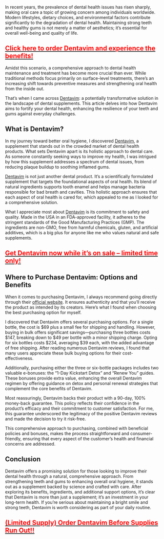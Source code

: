 <p>In recent years, the prevalence of dental health issues has risen sharply, making oral care a topic of growing concern among individuals worldwide. Modern lifestyles, dietary choices, and environmental factors contribute significantly to the degradation of dental health. Maintaining strong teeth and healthy gums is not merely a matter of aesthetics; it&rsquo;s essential for overall well-being and quality of life.</p>
<h2 style="text-align: left;"><strong><a href="https://sale365day.com/get-dentavim" target="_blank" rel="sponsored noopener"><span style="color: red;">Click here to order Dentavim and experience the benefits!</span></a></strong></h2>
<p>Amidst this scenario, a comprehensive approach to dental health maintenance and treatment has become more crucial than ever. While traditional methods focus primarily on surface-level treatments, there&rsquo;s an increasing shift towards preventive measures and strengthening oral health from the inside out. </p>
<p>That&rsquo;s when I came across <a href="https://groups.google.com/g/dentavim-review/c/E9WHFJYEFug" target="_blank" rel="noopener noreferrer">Dentavim</a>: a potentially transformative solution in the landscape of dental supplements. This article delves into how Dentavim aims to fortify your dental health, enhancing the resilience of your teeth and gums against everyday challenges.</p>
<h2><strong>What is Dentavim?</strong><span style="white-space: nowrap;"><br /></span></h2>
<p>In my journey toward better oral hygiene, I discovered <a href="https://groups.google.com/g/dentavim-review/c/RSFHLrEbeKc">Dentavim</a>, a supplement that stands out in the crowded market of dental health products. What sets Dentavim apart is its holistic approach to dental care. As someone constantly seeking ways to improve my health, I was intrigued by how this supplement addresses a spectrum of dental issues, from reducing plaque buildup to soothing inflamed gums.</p>
<p><a href="https://groups.google.com/g/dentavim-review">Dentavim</a> is not just another dental product. It&rsquo;s a scientifically formulated supplement that targets the foundational aspects of oral health. Its blend of natural ingredients supports tooth enamel and helps manage bacteria responsible for bad breath and cavities. This holistic approach ensures that each aspect of oral health is cared for, which appealed to me as I looked for a comprehensive solution.</p>
<p>What I appreciate most about <a href="https://dentavim-reviews-website.jimdosite.com/">Dentavim</a> is its commitment to safety and quality. Made in the USA in an FDA-approved facility, it adheres to the stringent standards of the Good Manufacturing Practices (GMP). The ingredients are non-GMO, free from harmful chemicals, gluten, and artificial additives, which is a big plus for anyone like me who values natural and safe supplements.</p>
<h2 style="text-align: left;"><strong><a href="https://sale365day.com/get-dentavim" target="_blank" rel="sponsored noopener"><span style="color: red;">Get Dentavim now while it&rsquo;s on sale &ndash; limited time only!</span></a></strong></h2>
<h2><strong>Where to Purchase Dentavim: Options and Benefits</strong></h2>
<p>When it comes to purchasing Dentavim, I always recommend going directly through their <a href="https://fitcocares.org/dentavim" target="_blank" rel="sponsored noopener">official website</a>. It ensures authenticity and that you&rsquo;ll receive the product as intended by its creators. Here&rsquo;s what I found when choosing the best purchasing option for myself.</p>
<p>I discovered that Dentavim offers several purchasing options. For a single bottle, the cost is $69 plus a small fee for shipping and handling. However, buying in bulk offers significant savings&mdash;purchasing three bottles costs $147, breaking down to $49 per bottle with a minor shipping charge. Opting for six bottles costs $234, averaging $39 each, with the added advantage of free shipping. After reading numerous Dentavim reviews, I found that many users appreciate these bulk buying options for their cost-effectiveness.</p>
<p>Additionally, purchasing either the three or six-bottle packages includes two valuable e-bonuses: the &ldquo;1-Day Kickstart Detox&rdquo; and &ldquo;Renew You&rdquo; guides. These bonuses provide extra value, enhancing the overall Dentavim regimen by offering guidance on detox and personal renewal strategies that complement the core benefits of Dentavim.</p>
<p>Most reassuringly, Dentavim backs their product with a 90-day, 100% money-back guarantee. This policy reflects their confidence in the product&rsquo;s efficacy and their commitment to customer satisfaction. For me, this guarantee underscored the legitimacy of the positive Dentavim reviews and made the decision to try it risk-free.</p>
<p>This comprehensive approach to purchasing, combined with beneficial policies and bonuses, makes the process straightforward and consumer-friendly, ensuring that every aspect of the customer&rsquo;s health and financial concerns are addressed.</p>
<h2><strong>Conclusion</strong></h2>
<p>Dentavim offers a promising solution for those looking to improve their dental health through a natural, comprehensive approach. From strengthening teeth and gums to enhancing overall oral hygiene, it stands out as a supplement backed by science and crafted with care. After exploring its benefits, ingredients, and additional support options, it&rsquo;s clear that Dentavim is more than just a supplement; it&rsquo;s an investment in your long-term health. If you&rsquo;re serious about maintaining a bright smile and strong teeth, Dentavim is worth considering as part of your daily routine.</p>
<h2 style="text-align: left;"><a href="https://sale365day.com/get-dentavim" target="_blank" rel="sponsored noopener"><strong><span style="color: red;">(Limited Supply) Order Dentavim Before Supplies Run Out!!</span></strong></a></h2>
